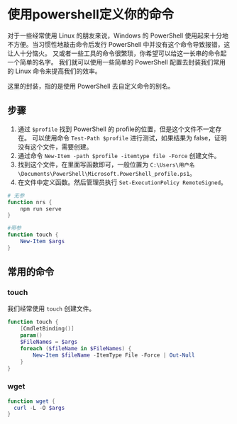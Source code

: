 # 使用powershell定义你的命令

对于一些经常使用 Linux 的朋友来说，Windows 的 PowerShell 使用起来十分地不方便。当习惯性地敲击命令后发行 PowerShell 中并没有这个命令导致报错，这让人十分恼火。
又或者一些工具的命令很繁琐，你希望可以给这一长串的命令起一个简单的名字。
我们就可以使用一些简单的 PowerShell 配置去封装我们常用的 Linux 命令来提高我们的效率。

这里的封装，指的是使用 PowerShell 去自定义命令的别名。

## 步骤

1. 通过 `$profile` 找到 PowerShell 的 profile的位置，但是这个文件不一定存在。
   可以使用命令 `Test-Path $profile` 进行测试，如果结果为 false，证明没有这个文件，需要创建。
2. 通过命令 `New-Item -path $profile -itemtype file -Force` 创建文件。
3. 找到这个文件，在里面写函数即可，一般位置为 `C:\Users\用户名\Documents\PowerShell\Microsoft.PowerShell_profile.ps1`。
4. 在文件中定义函数。然后管理员执行 `Set-ExecutionPolicy RemoteSigned`。

```powershell
# 无参
function nrs {
    npm run serve
}

#带参
function touch {
    New-Item $args
}

```

## 常用的命令

### touch

我们经常使用 `touch` 创建文件。

```powershell
function touch {
    [CmdletBinding()]
    param()
    $FileNames = $args
    foreach ($fileName in $FileNames) {
        New-Item $fileName -ItemType File -Force | Out-Null
    }
}
```

### wget

```powershell
function wget {
  curl -L -O $args
}
```
